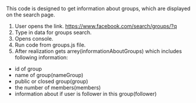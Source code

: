 
This code is designed to get information about groups, which are displayed on the search page.
1. User opens the link. https://www.facebook.com/search/groups/?q
2. Type in data for groups search.
3. Opens console.
4. Run code from groups.js file.
5. After realization gets arrey(informationAboutGroups) which includes following information:
  - id of group
  - name of group(nameGroup)
  - public or closed group(group)
  - the number of members(members)
  - information about if user is follower in this group(follower)
